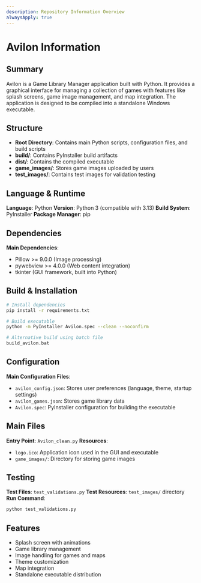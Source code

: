 ```yaml
---
description: Repository Information Overview
alwaysApply: true
---
```


# Avilon Information

## Summary
Avilon is a Game Library Manager application built with Python. It provides a graphical interface for managing a collection of games with features like splash screens, game image management, and map integration. The application is designed to be compiled into a standalone Windows executable.

## Structure
- **Root Directory**: Contains main Python scripts, configuration files, and build scripts
- **build/**: Contains PyInstaller build artifacts
- **dist/**: Contains the compiled executable
- **game_images/**: Stores game images uploaded by users
- **test_images/**: Contains test images for validation testing

## Language & Runtime
**Language**: Python
**Version**: Python 3 (compatible with 3.13)
**Build System**: PyInstaller
**Package Manager**: pip

## Dependencies
**Main Dependencies**:
- Pillow >= 9.0.0 (Image processing)
- pywebview >= 4.0.0 (Web content integration)
- tkinter (GUI framework, built into Python)

## Build & Installation
```bash
# Install dependencies
pip install -r requirements.txt

# Build executable
python -m PyInstaller Avilon.spec --clean --noconfirm

# Alternative build using batch file
build_avilon.bat
```

## Configuration
**Main Configuration Files**:
- `avilon_config.json`: Stores user preferences (language, theme, startup settings)
- `avilon_games.json`: Stores game library data
- `Avilon.spec`: PyInstaller configuration for building the executable

## Main Files
**Entry Point**: `Avilon_clean.py`
**Resources**:
- `logo.ico`: Application icon used in the GUI and executable
- `game_images/`: Directory for storing game images

## Testing
**Test Files**: `test_validations.py`
**Test Resources**: `test_images/` directory
**Run Command**:
```bash
python test_validations.py
```

## Features
- Splash screen with animations
- Game library management
- Image handling for games and maps
- Theme customization
- Map integration
- Standalone executable distribution